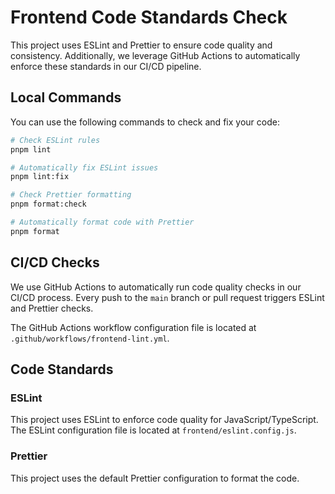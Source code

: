 # Frontend Code Standards Check

This project uses ESLint and Prettier to ensure code quality and consistency. Additionally, we leverage GitHub Actions to automatically enforce these standards in our CI/CD pipeline.

## Local Commands

You can use the following commands to check and fix your code:

```bash
# Check ESLint rules
pnpm lint

# Automatically fix ESLint issues
pnpm lint:fix

# Check Prettier formatting
pnpm format:check

# Automatically format code with Prettier
pnpm format
```

## CI/CD Checks

We use GitHub Actions to automatically run code quality checks in our CI/CD process. Every push to the `main` branch or pull request triggers ESLint and Prettier checks.

The GitHub Actions workflow configuration file is located at `.github/workflows/frontend-lint.yml`.

## Code Standards

### ESLint

This project uses ESLint to enforce code quality for JavaScript/TypeScript. The ESLint configuration file is located at `frontend/eslint.config.js`.

### Prettier

This project uses the default Prettier configuration to format the code.
